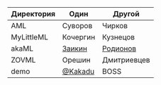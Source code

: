 | Директория                                                    | Один               | Другой
| ------------------------------------------------------------- | ------------------ | -----------------
| AML                                                        | Суворов   | Чирков
| MyLittleML                                                 | Кочергин   | Кузнецов
| akaML | [Заикин](https://github.com/Friend-zva) | [Родионов](https://github.com/RodionovMaxim05)
| ZOVML | Орешин | Дмитриевцев
| demo | [@Kakadu](http://github.com/Kakadu) | BOSS |
